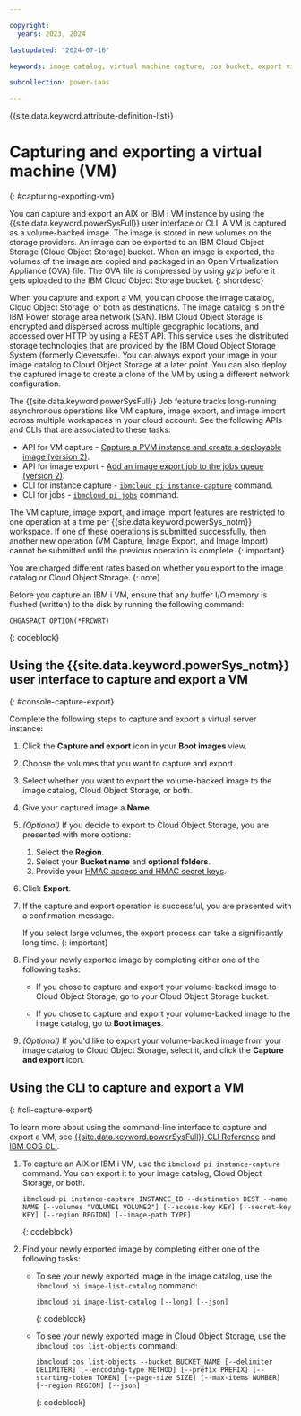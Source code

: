 ```yaml
---

copyright:
  years: 2023, 2024

lastupdated: "2024-07-16"

keywords: image catalog, virtual machine capture, cos bucket, export virtual machine, ova

subcollection: power-iaas

---
```


{{site.data.keyword.attribute-definition-list}}

# Capturing and exporting a virtual machine (VM)
{: #capturing-exporting-vm}





You can capture and export an AIX or IBM i VM instance by using the {{site.data.keyword.powerSysFull}} user interface or CLI. A VM is captured as a volume-backed image. The image is stored in new volumes on the storage providers. An image can be exported to an IBM Cloud Object Storage (Cloud Object Storage) bucket. When an image is exported, the volumes of the image are copied and packaged in an Open Virtualization Appliance (OVA) file. The OVA file is compressed by using *gzip* before it gets uploaded to the IBM Cloud Object Storage bucket.
{: shortdesc}

When you capture and export a VM, you can choose the image catalog, Cloud Object Storage, or both as destinations. The image catalog is on the IBM Power storage area network (SAN). IBM Cloud Object Storage is encrypted and dispersed across multiple geographic locations, and accessed over HTTP by using a REST API. This service uses the distributed storage technologies that are provided by the IBM Cloud Object Storage System (formerly Cleversafe). You can always export your image in your image catalog to Cloud Object Storage at a later point. You can also deploy the captured image to create a clone of the VM by using a different network configuration.

The {{site.data.keyword.powerSysFull}} Job feature tracks long-running asynchronous operations like VM capture, image export, and image import across multiple workspaces in your cloud account. See the following APIs and CLIs that are associated to these tasks:
- API for VM capture - [Capture a PVM instance and create a deployable image (version 2)](/apidocs/power-cloud#pcloud-v2-pvminstances-capture-post).
- API for image export - [Add an image export job to the jobs queue (version 2)](/apidocs/power-cloud#pcloud-v2-images-export-post).
- CLI for instance capture - [`ibmcloud pi instance-capture`](/docs/power-iaas-cli-plugin?topic=power-iaas-cli-plugin-power-iaas-cli-reference#ibmcloud-pi-instance-capture) command.
- CLI for jobs - [`ibmcloud pi jobs`](/docs/power-iaas-cli-plugin?topic=power-iaas-cli-plugin-power-iaas-cli-reference#ibmcloud-pi-jobs) command.

The VM capture, image export, and image import features are restricted to one operation at a time per {{site.data.keyword.powerSys_notm}} workspace. If one of these operations is submitted successfully, then another new operation (VM Capture, Image Export, and Image Import) cannot be submitted until the previous operation is complete.
{: important}

You are charged different rates based on whether you export to the image catalog or Cloud Object Storage.
{: note}

Before you capture an IBM i VM, ensure that any buffer I/O memory is flushed (written) to the disk by running the following command:

```text
CHGASPACT OPTION(*FRCWRT)
```
{: codeblock}


## Using the {{site.data.keyword.powerSys_notm}} user interface to capture and export a VM
{: #console-capture-export}

Complete the following steps to capture and export a virtual server instance:

1. Click the **Capture and export** icon in your **Boot images** view.

2. Choose the volumes that you want to capture and export.

3. Select whether you want to export the volume-backed image to the image catalog, Cloud Object Storage, or both.

4. Give your captured image a **Name**.

5. *(Optional)* If you decide to export to Cloud Object Storage, you are presented with more options:
   1. Select the **Region**.
   2. Select your **Bucket name** and **optional folders**.
   3. Provide your [HMAC access and HMAC secret keys](/docs/power-iaas?topic=power-iaas-deploy-custom-image#access-keys).

6. Click **Export**.

7. If the capture and export operation is successful, you are presented with a confirmation message.

    If you select large volumes, the export process can take a significantly long time.
    {: important}

8. Find your newly exported image by completing either one of the following tasks:

   - If you chose to capture and export your volume-backed image to Cloud Object Storage, go to your Cloud Object Storage bucket.

   - If you chose to capture and export your volume-backed image to the image catalog, go to **Boot images**.

9. *(Optional)* If you'd like to export your volume-backed image from your image catalog to Cloud Object Storage, select it, and click the **Capture and export** icon.

## Using the CLI to capture and export a VM
{: #cli-capture-export}

To learn more about using the command-line interface to capture and export a VM, see [{{site.data.keyword.powerSysFull}} CLI Reference](/docs/power-iaas-cli-plugin?topic=power-iaas-cli-plugin-power-iaas-cli-reference) and [IBM COS CLI](/docs/cloud-object-storage-cli-plugin?topic=cloud-object-storage-cli-plugin-ic-cos-cli).

1. To capture an AIX or IBM i VM, use the `ibmcloud pi instance-capture` command. You can export it to your image catalog, Cloud Object Storage, or both.

    ```text
    ibmcloud pi instance-capture INSTANCE_ID --destination DEST --name NAME [--volumes "VOLUME1 VOLUME2"] [--access-key KEY] [--secret-key KEY] [--region REGION] [--image-path TYPE]
    ```
    {: codeblock}

2. Find your newly exported image by completing either one of the following tasks:

    - To see your newly exported image in the image catalog, use the `ibmcloud pi image-list-catalog` command:

        ```text
        ibmcloud pi image-list-catalog [--long] [--json]
        ```
        {: codeblock}

    - To see your newly exported image in Cloud Object Storage, use the `ibmcloud cos list-objects` command:

        ```text
        ibmcloud cos list-objects --bucket BUCKET_NAME [--delimiter DELIMITER] [--encoding-type METHOD] [--prefix PREFIX] [--starting-token TOKEN] [--page-size SIZE] [--max-items NUMBER] [--region REGION] [--json]
        ```
        {: codeblock}
